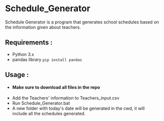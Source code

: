 # Schedule_Generator
Schedule Generator is a program that generates school schedules based on the information given about teachers.

## Requirements :
* Python 3.x
* pandas library
``` pip install pandas ```

## Usage : 
* #### Make sure to download all files in the repo
* Add the Teachers' information to Teachers_input.csv
* Run Schedule_Generator.bat
* A new folder with today's date will be generated in the cwd, it will include all the schedules generated.
